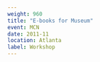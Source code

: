 ```yaml
---
weight: 960
title: "E-books for Museum"
event: MCN
date: 2011-11
location: Atlanta
label: Workshop
---
```

